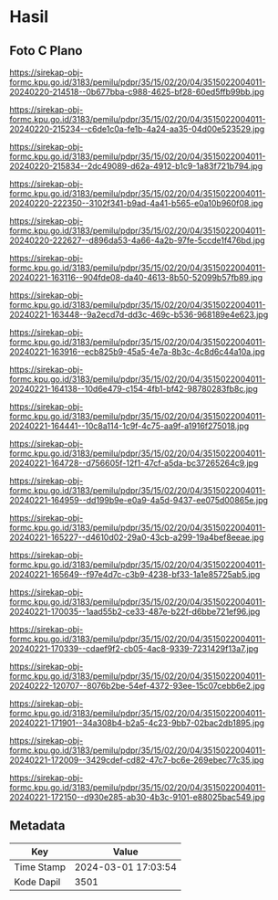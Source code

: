 # Hasil

## Foto C Plano

https://sirekap-obj-formc.kpu.go.id/3183/pemilu/pdpr/35/15/02/20/04/3515022004011-20240220-214518--0b677bba-c988-4625-bf28-60ed5ffb99bb.jpg

https://sirekap-obj-formc.kpu.go.id/3183/pemilu/pdpr/35/15/02/20/04/3515022004011-20240220-215234--c6de1c0a-fe1b-4a24-aa35-04d00e523529.jpg

https://sirekap-obj-formc.kpu.go.id/3183/pemilu/pdpr/35/15/02/20/04/3515022004011-20240220-215834--2dc49089-d62a-4912-b1c9-1a83f721b794.jpg

https://sirekap-obj-formc.kpu.go.id/3183/pemilu/pdpr/35/15/02/20/04/3515022004011-20240220-222350--3102f341-b9ad-4a41-b565-e0a10b960f08.jpg

https://sirekap-obj-formc.kpu.go.id/3183/pemilu/pdpr/35/15/02/20/04/3515022004011-20240220-222627--d896da53-4a66-4a2b-97fe-5ccde1f476bd.jpg

https://sirekap-obj-formc.kpu.go.id/3183/pemilu/pdpr/35/15/02/20/04/3515022004011-20240221-163116--904fde08-da40-4613-8b50-52099b57fb89.jpg

https://sirekap-obj-formc.kpu.go.id/3183/pemilu/pdpr/35/15/02/20/04/3515022004011-20240221-163448--9a2ecd7d-dd3c-469c-b536-968189e4e623.jpg

https://sirekap-obj-formc.kpu.go.id/3183/pemilu/pdpr/35/15/02/20/04/3515022004011-20240221-163916--ecb825b9-45a5-4e7a-8b3c-4c8d6c44a10a.jpg

https://sirekap-obj-formc.kpu.go.id/3183/pemilu/pdpr/35/15/02/20/04/3515022004011-20240221-164138--10d6e479-c154-4fb1-bf42-98780283fb8c.jpg

https://sirekap-obj-formc.kpu.go.id/3183/pemilu/pdpr/35/15/02/20/04/3515022004011-20240221-164441--10c8a114-1c9f-4c75-aa9f-a1916f275018.jpg

https://sirekap-obj-formc.kpu.go.id/3183/pemilu/pdpr/35/15/02/20/04/3515022004011-20240221-164728--d756605f-12f1-47cf-a5da-bc37265264c9.jpg

https://sirekap-obj-formc.kpu.go.id/3183/pemilu/pdpr/35/15/02/20/04/3515022004011-20240221-164959--dd199b9e-e0a9-4a5d-9437-ee075d00865e.jpg

https://sirekap-obj-formc.kpu.go.id/3183/pemilu/pdpr/35/15/02/20/04/3515022004011-20240221-165227--d4610d02-29a0-43cb-a299-19a4bef8eeae.jpg

https://sirekap-obj-formc.kpu.go.id/3183/pemilu/pdpr/35/15/02/20/04/3515022004011-20240221-165649--f97e4d7c-c3b9-4238-bf33-1a1e85725ab5.jpg

https://sirekap-obj-formc.kpu.go.id/3183/pemilu/pdpr/35/15/02/20/04/3515022004011-20240221-170035--1aad55b2-ce33-487e-b22f-d6bbe721ef96.jpg

https://sirekap-obj-formc.kpu.go.id/3183/pemilu/pdpr/35/15/02/20/04/3515022004011-20240221-170339--cdaef9f2-cb05-4ac8-9339-7231429f13a7.jpg

https://sirekap-obj-formc.kpu.go.id/3183/pemilu/pdpr/35/15/02/20/04/3515022004011-20240222-120707--8076b2be-54ef-4372-93ee-15c07cebb6e2.jpg

https://sirekap-obj-formc.kpu.go.id/3183/pemilu/pdpr/35/15/02/20/04/3515022004011-20240221-171901--34a308b4-b2a5-4c23-9bb7-02bac2db1895.jpg

https://sirekap-obj-formc.kpu.go.id/3183/pemilu/pdpr/35/15/02/20/04/3515022004011-20240221-172009--3429cdef-cd82-47c7-bc6e-269ebec77c35.jpg

https://sirekap-obj-formc.kpu.go.id/3183/pemilu/pdpr/35/15/02/20/04/3515022004011-20240221-172150--d930e285-ab30-4b3c-9101-e88025bac549.jpg


## Metadata

| Key        | Value               |
| ---------- | ------------------- |
| Time Stamp | 2024-03-01 17:03:54 |
| Kode Dapil | 3501                |



